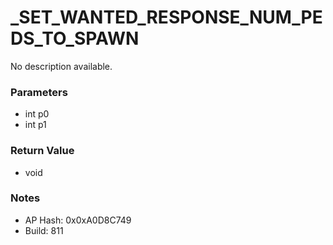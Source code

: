 # _SET_WANTED_RESPONSE_NUM_PEDS_TO_SPAWN

No description available.

### Parameters
* int p0
* int p1

### Return Value
* void

### Notes
* AP Hash: 0x0xA0D8C749
* Build: 811

